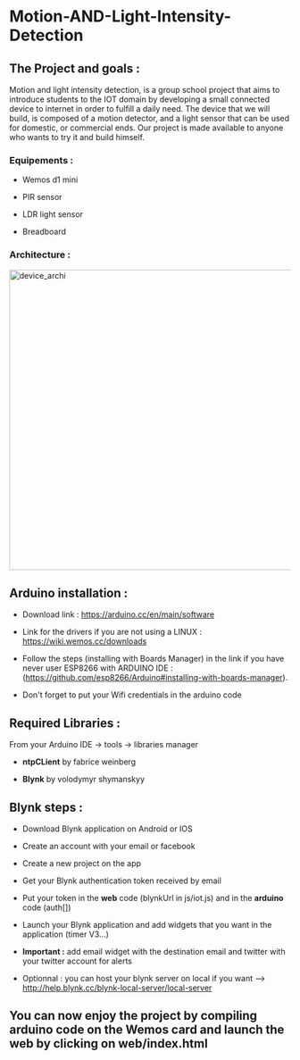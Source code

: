 # Motion-AND-Light-Intensity-Detection


## The Project and goals :


Motion and light intensity detection, is a group school project that aims to introduce students to the IOT domain by developing a small connected device to internet in order to fulfill a daily need. The device that we will build, is composed of a motion detector, and a light sensor that can be used for domestic, or commercial ends. Our project is made available to anyone who wants to try it and build himself.


### Equipements :


- Wemos d1 mini

- PIR sensor

- LDR light sensor

- Breadboard


### Architecture :


<img width="538" alt="device_archi" src="https://user-images.githubusercontent.com/36882252/56425920-7f404880-62b6-11e9-96c0-18470c863162.png" >


## Arduino installation :


- Download link : https://arduino.cc/en/main/software

- Link for the drivers if you are not using a LINUX : https://wiki.wemos.cc/downloads

- Follow the steps (installing with Boards Manager) in the link if you have never user ESP8266 with ARDUINO IDE : (https://github.com/esp8266/Arduino#installing-with-boards-manager).

- Don't forget to put your Wifi credentials in the arduino code


## Required Libraries :


From your Arduino IDE -> tools -> libraries manager

- **ntpCLient** by fabrice weinberg

- **Blynk** by volodymyr shymanskyy


## Blynk steps :


- Download Blynk application on Android or IOS

- Create an account with your email or facebook

- Create a new project on the app

- Get your Blynk authentication token received by email 

- Put your token in the **web** code (blynkUrl in js/iot.js) and in the **arduino** code (auth[])

- Launch your Blynk application and add widgets that you want in the application (timer V3...)

- **Important :** add email widget with the destination email and twitter with your twitter account for alerts

- Optionnal : you can host your blynk server on local if you want --> http://help.blynk.cc/blynk-local-server/local-server

## You can now enjoy the project by compiling arduino code on the Wemos card and launch the web by clicking on web/index.html
